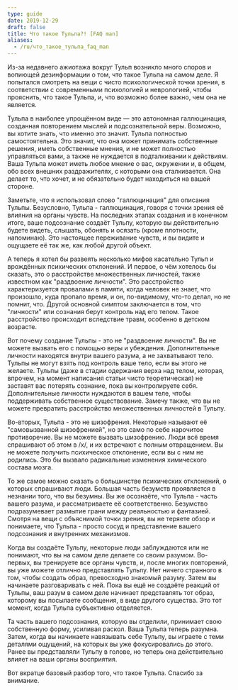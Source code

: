 ```yaml
---
type: guide
date: 2019-12-29
draft: false
title: Что такое Тульпа?! [FAQ man]
aliases:
  - /ru/что_такое_тульпа_faq_man
---
```

Из-за недавнего ажиотажа вокруг Тульп возникло много споров и вопиющей дезинформации о том, что такое Тульпа на самом деле. Я попытался смотреть на вещи с чисто психологической точки зрения, в соответствии с современными психологией и неврологией, чтобы прояснить, что такое Тульпа, и, что возможно более важно, чем она не является.

Тульпа в наиболее упрощённом виде — это автономная галлюцинация, созданная повторением мыслей и подсознательной веры. Возможно, вы хотите знать, что именно это значит. Тульпа полностью самостоятельна. Это значит, что она может принимать собственные решения, иметь собственные мнения, и не может полностью управляться вами, а также не нуждается в подталкивании к действиям. Ваша Тульпа может иметь любое мнение о вас, окружении и, в общем, обо всех внешних раздражителях, с которыми она сталкивается. Она делает то, что хочет, и не обязательно будет находиться на вашей стороне.

Заметьте, что я использовал слово "галлюцинация" для описания Тульпы. Безусловно, Тульпа - галлюцинация, говоря с точки зрения её влияния на органы чувств. На последних этапах создания и в конечном итоге, ваше подсознание создаёт Тульпу, которую вы действительно будете видеть, слышать, обонять и осязать (кроме плотности, напоминаю). Это настоящее переживание чувств, и вы видите и ощущаете её так же, как любой другой объект.

А теперь я хотел бы развеять несколько мифов касательно Тульп и врождённых психических отклонений. И первое, о чём хотелось бы сказать, это о расстройстве множественных личностей, также известном как "раздвоение личности". Это расстройство характеризуется провалами в памяти, когда человек не знает, что произошло, куда пропало время, и он, по-видимому, что-то делал, но не помнит, что. Другой основной симптом заключается в том, что "личности" или сознания берут контроль над его телом. Такое расстройство происходит вследствие травм, особенно в детском возрасте.

Вот почему создание Тульпы - это не "раздвоение личности". Вы не можете вызвать его с помощью веры и убеждения. Дополнительные личности находятся внутри вашего разума, а не захватывают тело. Тульпы не могут взять под контроль ваше тело, если вы этого не желаете. Тульпы (даже в стадии одержания верха над телом, которая, впрочем, на момент написания статьи чисто теоретическая) не заставят вас потерять сознание, пока вы контролируете себя. Дополнительные личности нуждаются в вашем теле, чтобы поддерживать собственное существование. Замечу также, что вы не можете превратить расстройство множественных личностей в Тульпу.

Во-вторых, Тульпа - это не шизофрения. Некоторые называют её "самовызванной шизофренией", но это само по себе нарочитое противоречие. Вы не можете вызвать шизофрению. Люди всё время спрашивают об этом в /x/, и их встречают с полным отвращением. Вы не можете получить психическое отклонение, если вы с ним не родились. Это бы вызвало радикальные изменения химического состава мозга.

То же самое можно сказать о большинстве психических отклонений, о которых спрашивают люди. Большая часть безумств проявляется в незнании того, что вы безумны. Вы же осознаёте, что Тульпа - часть вашего разума, и рассматриваете её соответственно. Безумство подразумевает размытие грани между реальностью и фантазией. Смотря на вещи с объяснимой точки зрения, вы не теряете обзор и понимаете, что Тульпа - просто сосуд и представление вашего подсознания и внутренних механизмов.

Когда вы создаёте Тульпу, некоторые люди заблуждаются или не понимают, что вы на самом деле делаете со своим разумом. Во-первых, вы тренируете все органы чувств, и, после многих повторений, вы уже можете отлично представлять Тульпу. Нет ничего странного в том, чтобы создать образ, превосходно знакомый разуму. Затем вы начинаете разговаривать с ней. Пока вы ещё не создаёте реакций от Тульпы, ваш разум в самом деле начинает представлять тот образ, которому вы посылаете сообщения, в виде другого существа. Это тот момент, когда Тульпа субъективно отделяется.

Та часть вашего подсознания, которую вы отделили, принимает свою собственную форму, усиливая раскол. Ваша Тульпа теперь разумна. Затем, когда вы начинаете навязывать себе Тульпу, вы играете с теми деталями ощущений, на которых вы уже фокусировались до этого. Ранее вы представляли Тульпу в голове, но теперь она действительно влияет на ваши органы восприятия.

Вот вкратце базовый разбор того, что такое Тульпа. Спасибо за внимание.
